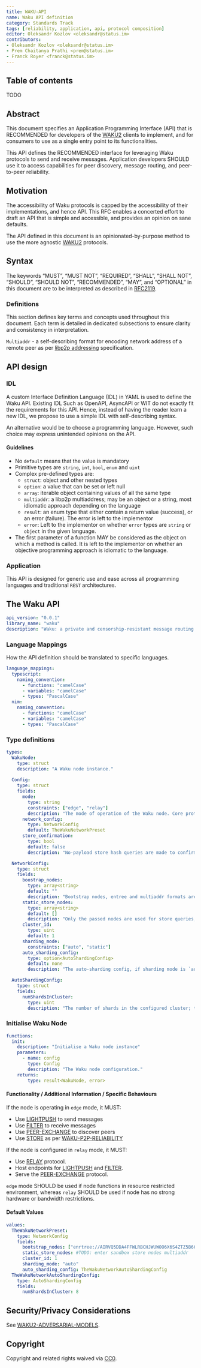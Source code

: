 ```yaml
---
title: WAKU-API
name: Waku API definition
category: Standards Track
tags: [reliability, application, api, protocol composition]
editor: Oleksandr Kozlov <oleksandr@status.im>
contributors:
- Oleksandr Kozlov <oleksandr@status.im>
- Prem Chaitanya Prathi <prem@status.im>
- Franck Royer <franck@status.im>
---
```


## Table of contents

TODO

## Abstract

This document specifies an Application Programming Interface (API) that is RECOMMENDED for developers of the [WAKU2](https://github.com/vacp2p/rfc-index/blob/7b443c1aab627894e3f22f5adfbb93f4c4eac4f6/waku/standards/core/10/waku2.md) clients to implement,
and for consumers to use as a single entry point to its functionalities.

This API defines the RECOMMENDED interface for leveraging Waku protocols to send and receive messages. 
Application developers SHOULD use it to access capabilities for peer discovery, message routing, and peer-to-peer reliability.

## Motivation

The accessibility of Waku protocols is capped by the accessibility of their implementations, and hence API.
This RFC enables a concerted effort to draft an API that is simple and accessible, and provides an opinion on sane defaults.

The API defined in this document is an opinionated-by-purpose method to use the more agnostic [WAKU2]() protocols.

## Syntax

The keywords “MUST”, “MUST NOT”, “REQUIRED”, “SHALL”, “SHALL NOT”, “SHOULD”, “SHOULD NOT”, 
“RECOMMENDED”, “MAY”, and “OPTIONAL” in this document are to be interpreted as described in [RFC2119](https://www.ietf.org/rfc/rfc2119.txt).

### Definitions

This section defines key terms and concepts used throughout this document.
Each term is detailed in dedicated subsections to ensure clarity and consistency in interpretation.

`Multiaddr` - a self-describing format for encoding network address of a remote peer as per [libp2p addressing](https://github.com/libp2p/specs/blob/6d38f88f7b2d16b0e4489298bcd0737a6d704f7e/addressing/README.md) specification.

## API design

### IDL

A custom Interface Definition Language (IDL) in YAML is used to define the Waku API.
Existing IDL Such as OpenAPI, AsyncAPI or WIT do not exactly fit the requirements for this API.
Hence, instead of having the reader learn a new IDL, we propose to use a simple IDL with self-describing syntax.

An alternative would be to choose a programming language. However, such choice may express unintended opinions on the API.

#### Guidelines

- No `default` means that the value is mandatory
- Primitive types are `string`, `int`, `bool`, `enum` and `uint`
- Complex pre-defined types are:
  - `struct`: object and other nested types
  - `option`: a value that can be set or left null
  - `array`: iterable object containing values of all the same type
  - `multiaddr`: a libp2p multiaddress; may be an object or a string, most idiomatic approach depending on the language
  - `result`: an enum type that either contain a return value (success), or an error (failure). The error is left to the implementor
  - `error`: Left to the implementor on whether `error` types are `string` or `object` in the given language.
- The first parameter of a function MAY be considered as the object on which a method is called. It is left to the implementor on whether an objective programming approach is idiomatic to the language.

### Application

This API is designed for generic use and ease across all programming languages and traditional `REST` architectures.

## The Waku API

```yaml
api_version: "0.0.1"
library_name: "waku"
description: "Waku: a private and censorship-resistant message routing library."
```
### Language Mappings

How the API definition should be translated to specific languages.

```yaml
language_mappings:
  typescript:
    naming_convention:
      - functions: "camelCase"
      - variables: "camelCase"
      - types: "PascalCase"
  nim:
    naming_convention:
      - functions: "camelCase"
      - variables: "camelCase"
      - types: "PascalCase"
```


### Type definitions

```yaml
types:
  WakuNode:
    type: struct
    description: "A Waku node instance."
  
  Config:
    type: struct
    fields:
      mode: 
        type: string
        constraints: ["edge", "relay"]
        description: "The mode of operation of the Waku node. Core protocols used by the node are inferred from this mode."
      network_config:
        type: NetworkConfig
        default: TheWakuNetworkPreset
      store_confirmation:
        type: bool
        default: false
        description: "No-payload store hash queries are made to confirm whether outbound messages where received by remote store node."

  NetworkConfig:
    type: struct
    fields:
      boostrap_nodes:
        type: array<string>
        default: ""
        description: "Bootstrap nodes, entree and multiaddr formats are accepted."
      static_store_nodes:
        type: array<string>
        default: []
        description: "Only the passed nodes are used for store queries, discovered store nodes are discarded."
      cluster_id:
        type: uint
        default: 1
      sharding_mode:
        constraints: ["auto", "static"]
      auto_sharding_config:
        type: option<AutoShardingConfig>
        default: none
        description: "The auto-sharding config, if sharding mode is `auto`"

  AutoShardingConfig:
    type: struct
    fields:
      numShardsInCluster:
        type: uint
        description: "The number of shards in the configured cluster; this is a globally agreed value for each cluster."
```

### Initialise Waku Node

```yaml
functions:
  init:
    description: "Initialise a Waku node instance"
    parameters:
      - name: config
        type: Config
        description: "The Waku node configuration."
    returns:
        type: result<WakuNode, error>
```

#### Functionality / Additional Information / Specific Behaviours

If the node is operating in `edge` mode, it MUST:

- Use [LIGHTPUSH](https://github.com/vacp2p/rfc-index/blob/main/waku/standards/core/19/lightpush.md) to send messages
- Use [FILTER](https://github.com/vacp2p/rfc-index/blob/main/waku/standards/core/12/filter.md) to receive messages
- Use [PEER-EXCHANGE](https://github.com/vacp2p/rfc-index/blob/main/waku/standards/core/34/peer-exchange.md#abstract) to discover peers
- Use [STORE](https://github.com/vacp2p/rfc-index/blob/main/waku/standards/core/13/store.md) as per [WAKU-P2P-RELIABILITY](/standards/application/p2p-reliability.md)

If the node is configured in `relay` mode, it MUST:

- Use [RELAY](https://github.com/vacp2p/rfc-index/blob/0277fd0c4dbd907dfb2f0c28b6cde94a335e1fae/waku/standards/core/11/relay.md) protocol.
- Host endpoints for [LIGHTPUSH](https://github.com/vacp2p/rfc-index/blob/main/waku/standards/core/19/lightpush.md) and [FILTER](https://github.com/vacp2p/rfc-index/blob/main/waku/standards/core/12/filter.md).
- Serve the [PEER-EXCHANGE](https://github.com/vacp2p/rfc-index/blob/main/waku/standards/core/34/peer-exchange.md) protocol.

`edge` mode SHOULD be used if node functions in resource restricted environment,
whereas `relay` SHOULD be used if node has no strong hardware or bandwidth restrictions.

#### Default Values

```yaml
values:
  TheWakuNetworkPreset:
    type: NetworkConfig 
    fields:
      bootstrap_nodes: ["enrtree://AIRVQ5DDA4FFWLRBCHJWUWOO6X6S4ZTZ5B667LQ6AJU6PEYDLRD5O@sandbox.waku.nodes.status.im"]
      static_store_nodes: #TODO: enter sandbox store nodes multiaddr
      cluster_id: 1
      sharding_mode: "auto"
      auto_sharding_config: TheWakuNetworkAutoShardingConfig
  TheWakuNetworkAutoShardingConfig:
    type: AutoShardingConfig
    fields:
      numShardsInCluster: 8
```

## Security/Privacy Considerations

See [WAKU2-ADVERSARIAL-MODELS](https://github.com/waku-org/specs/blob/master/informational/adversarial-models.md).

## Copyright

Copyright and related rights waived via [CC0](https://creativecommons.org/publicdomain/zero/1.0/).
